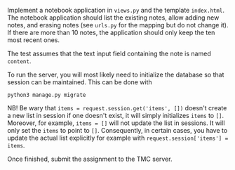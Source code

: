 <p>Implement a notebook application in <code class="language-text">views.py</code>
and the template <code class="language-text">index.html</code>. The notebook application
should list the existing notes, allow adding new notes, and erasing notes (see <code class="language-text">urls.py</code> for the mapping but do not change it). If there are more
than 10 notes, the application should only keep the ten most recent ones.</p><p>The test assumes that the text input field containing the note is named <code class="language-text">content</code>.</p><p>To run the server, you will most likely need to initialize the database so that session can be maintained.
This can be done with</p><div class="gatsby-highlight" data-language="shell"><pre class="language-shell"><code class="language-shell">python3 manage.py migrate</code></pre></div><p>NB! Be wary that <code class="language-text">items = request.session.get('items', [])</code> doesn't create a new list in session if one doesn't exist,
it will simply initializes <code class="language-text">items</code> to <code class="language-text">[]</code>. Moreover, for example, <code class="language-text">items = []</code> will not update the list in sessions.
It will only set the <code class="language-text">items</code> to point to <code class="language-text">[]</code>.
Consequently, in certain cases, you have to update the actual list explicitly for example with <code class="language-text">request.session['items'] = items</code>.</p><p>Once finished, submit the assignment to the TMC server.</p></div></div></div></div></div></div>
